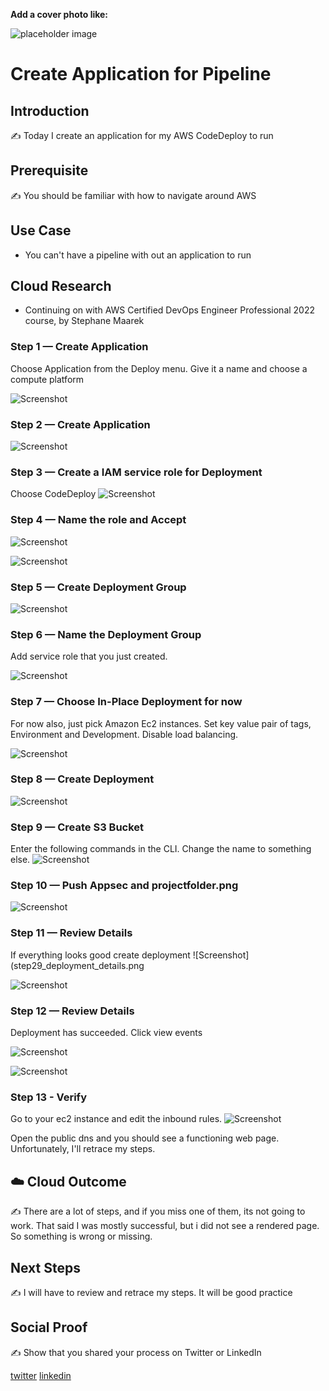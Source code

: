 **Add a cover photo like:**

![placeholder image](../020/codedeploy.png)

# Create Application for Pipeline

## Introduction

✍️ Today I create an application for my AWS CodeDeploy to run

## Prerequisite

✍️ You should be familiar with how to navigate around AWS

## Use Case

- You can't have a pipeline with out an application to run

## Cloud Research

- Continuing on with AWS Certified DevOps Engineer Professional 2022 course, by Stephane Maarek


### Step 1 — Create Application

Choose Application from the Deploy menu. Give it a name and choose a compute platform

![Screenshot](step22a_name_platform.png)

### Step 2 — Create Application

![Screenshot](step22c_codedeploysuccess.png)

### Step 3 — Create a IAM service role for Deployment

Choose CodeDeploy
![Screenshot](step24_create_service_role.png)

### Step 4 — Name the role and Accept

![Screenshot](step24a_iam.png)

![Screenshot](step24b_create_role.png)

### Step 5 — Create Deployment Group

![Screenshot](step22_create_codedeploy_app.png)

### Step 6 — Name the Deployment Group

Add service role that you just created.

![Screenshot](step25a_deploygroupdetails1.png)

### Step 7 — Choose In-Place Deployment for now

For now also, just pick Amazon Ec2 instances. Set key value pair of tags, Environment and Development.
Disable load balancing.

![Screenshot](step25a_deploygroupdetails1.png)

### Step 8 — Create Deployment

![Screenshot](step26_createDeployment.png)

### Step 9 — Create S3 Bucket

Enter the following commands in the CLI. Change the name to something else.
![Screenshot](step27_create_s3_bucket.png)

### Step 10 — Push Appsec and projectfolder.png

![Screenshot](step28_push_appspec_and_projectfolder.png)

### Step 11 — Review Details
If everything looks good create deployment
![Screenshot](step29_deployment_details.png

![Screenshot](step30_deployment_successful.png)

### Step 12 — Review Details
Deployment has succeeded. Click view events

![Screenshot](step31_succeeded.png)

![Screenshot](step31a_events.png)

### Step 13 - Verify
Go to your ec2 instance and edit the inbound rules. 
![Screenshot](Step32_edit_inbound.png)

Open the public dns and you should see a functioning web page. Unfortunately, I'll retrace my steps. 

## ☁️ Cloud Outcome

✍️ There are a lot of steps, and if you miss one of them, its not going to work. That said I was mostly successful, but i did not see a rendered page. So something is wrong or missing.

## Next Steps

✍️ I will have to review and retrace my steps. It will be good practice

## Social Proof

✍️ Show that you shared your process on Twitter or LinkedIn

[twitter](https://twitter.com/DemianJennings/status/1617718415896236033)
[linkedin](https://www.linkedin.com/posts/demian-jennings_100daysofcloud-aws-awspipeline-activity-7023484749855772673-YyO6?utm_source=share&utm_medium=member_desktop)
